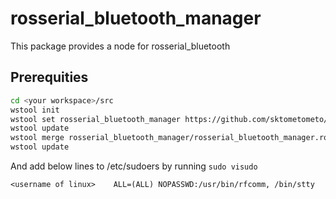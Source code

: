 # rosserial_bluetooth_manager

This package provides a node for rosserial_bluetooth

## Prerequities

```bash
cd <your workspace>/src
wstool init
wstool set rosserial_bluetooth_manager https://github.com/sktometometo/rosserial_bluetooth_manager.git --git
wstool update
wstool merge rosserial_bluetooth_manager/rosserial_bluetooth_manager.rosinstall
wstool update
```

And add below lines to /etc/sudoers by running `sudo visudo`

```
<username of linux>    ALL=(ALL) NOPASSWD:/usr/bin/rfcomm, /bin/stty
```

